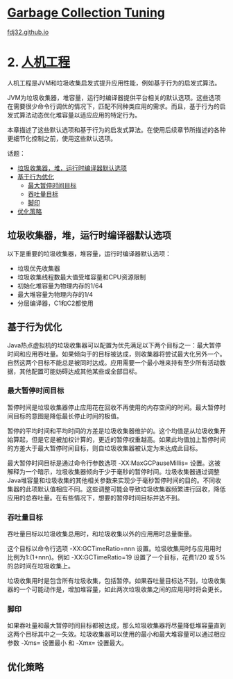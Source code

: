 [Garbage Collection Tuning](https://docs.oracle.com/en/java/javase/16/gctuning/introduction-garbage-collection-tuning.html)
===
[fdj32.github.io](https://fdj32.github.io)  
# 2. [人机工程](https://docs.oracle.com/en/java/javase/16/gctuning/ergonomics.html)
人机工程是JVM和垃圾收集启发式提升应用性能，例如基于行为的启发式算法。

JVM为垃圾收集器，堆容量，运行时编译器提供平台相关的默认选项。这些选项在需要很少命令行调优的情况下，匹配不同种类应用的需求。而且，基于行为的启发式算法动态优化堆容量以适应应用的特定行为。

本章描述了这些默认选项和基于行为的启发式算法。在使用后续章节所描述的各种更细节化控制之前，使用这些默认选项。

话题：
- <a href="gc2a">垃圾收集器，堆，运行时编译器默认选项</a>
- <a href="gc2b">基于行为优化</a>
  - <a href="gc2b1">最大暂停时间目标</a>
  - <a href="gc2b2">吞吐量目标</a>
  - <a href="gc2b3">脚印</a>
- <a href="gc2c">优化策略</a>

## <span id="gc2a">垃圾收集器，堆，运行时编译器默认选项</span>
以下是重要的垃圾收集器，堆容量，运行时编译器默认选项：
- 垃圾优先收集器
- 垃圾收集线程数最大值受堆容量和CPU资源限制
- 初始化堆容量为物理内存的1/64
- 最大堆容量为物理内存的1/4
- 分层编译器，C1和C2都使用

## <span id="gc2b">基于行为优化</span>
Java热点虚拟机的垃圾收集器可以配置为优先满足以下两个目标之一：最大暂停时间和应用吞吐量。如果倾向于的目标被达成，则收集器将尝试最大化另外一个。自然这两个目标不能总是被同时达成。应用需要一个最小堆来持有至少所有活动数据，其他配置可能妨碍达成其他某些或全部目标。

### <span id="gc2b1">最大暂停时间目标</span>
暂停时间是垃圾收集器停止应用花在回收不再使用的内存空间的时间。最大暂停时间目标的意图是降低最长停止时间的极值。

暂停的平均时间和平均时间的方差是垃圾收集器维护的。这个均值是从垃圾收集开始算起，但是它是被加权计算的，更近的暂停权重越高。如果此均值加上暂停时间的方差大于最大暂停时间目标，则自垃圾收集器被认定为未达成此目标。

最大暂停时间目标是通过命令行参数选项 -XX:MaxGCPauseMillis=<nnn> 设置。这被解释为一个暗示，垃圾收集器倾向于少于<nnn>毫秒的暂停时间。垃圾收集器通过调整Java堆容量和垃圾收集的其他相关参数来实现少于<nnn>毫秒暂停时间的目的。不同收集器的此项默认值相应不同。这些调整可能会导致垃圾收集器频繁进行回收，降低应用的总吞吐量。在有些情况下，想要的暂停时间目标并达不到。

### <span id="gc2b2">吞吐量目标</span>
吞吐量目标以垃圾收集总用时，和垃圾收集以外的应用用时总量衡量。

这个目标以命令行选项 -XX:GCTimeRatio=nnn 设置。垃圾收集用时与应用用时比例为1:(1+nnn)。例如 -XX:GCTimeRatio=19 设置了一个目标，花费1/20 或 5%的总时间在垃圾收集上。

垃圾收集用时是包含所有垃圾收集，包括暂停。如果吞吐量目标达不到，垃圾收集器的一个可能动作是，增加堆容量，如此两次垃圾收集之间的应用用时将会更长。
### <span id="gc2b3">脚印</span>
如果吞吐量和最大暂停时间目标都被达成，那么垃圾收集器将尽量降低堆容量直到这两个目标其中之一失效。垃圾收集器可以使用的最小和最大堆容量可以通过相应参数 -Xms=<nnn> 设置最小 和 -Xmx=<mmm> 设置最大。
## <span id="gc2c">优化策略</span>
